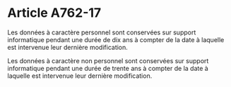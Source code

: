# Article A762-17

Les données à caractère personnel sont conservées sur support informatique pendant une durée de dix ans à compter de la date à laquelle est intervenue leur dernière modification.

Les données à caractère non personnel sont conservées sur support informatique pendant une durée de trente ans à compter de la date à laquelle est intervenue leur dernière modification.
